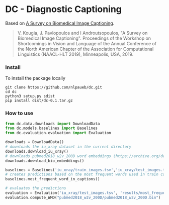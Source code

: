 # DC - Diagnostic Captioning
Based on [A Survey on Biomedical Image Captioning](https://www.aclweb.org/anthology/W19-1803).

> V. Kougia, J. Pavlopoulos and I Androutsopoulos, "A Survey on Biomedical Image Captioning". 
Proceedings of the Workshop on Shortcomings in Vision and Language of the Annual Conference 
of the North American Chapter of the Association for Computational Linguistics (NAACL-HLT 2019), Minneapolis, USA, 2019.

### Install
To install the package locally
```
git clone https://github.com/nlpaueb/dc.git
cd dc
python3 setup.py sdist
pip install dist/dc-0.1.tar.gz 
```

### How to use

```python
from dc.data.downloads import DownloadData
from dc.models.baselines import Baselines
from dc.evaluation.evaluation import Evaluation

downloads = DownloadData()
# downloads the iu_xray dataset in the current directory
downloads.download_iu_xray()
# downloads pubmed2018_w2v_200D word embeddings (https://archive.org/details/pubmed2018_w2v_200D.tar)
downloads.download_bio_embeddings()

baselines = Baselines('iu_xray/train_images.tsv','iu_xray/test_images.tsv','iu_xray/iu_xray_images/','results')
# creates predictions based on the most frequent words used in train captions
baselines.most_frequent_word_in_captions()

# evaluates the predictions
evaluation = Evaluation('iu_xray/test_images.tsv', 'results/most_frequent_word_results.tsv')
evaluation.compute_WMD("pubmed2018_w2v_200D/pubmed2018_w2v_200D.bin")

```
